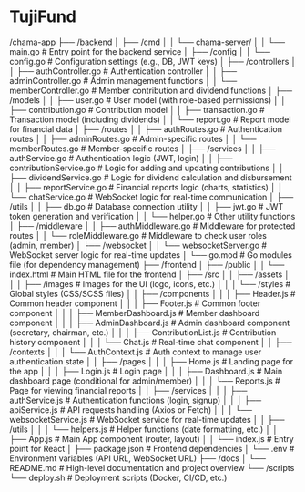 # TujiFund



/chama-app
├── /backend
│   ├── /cmd
│   │   └── chama-server/
│   │       └── main.go               # Entry point for the backend service
│   ├── /config
│   │   └── config.go                 # Configuration settings (e.g., DB, JWT keys)
│   ├── /controllers
│   │   ├── authController.go         # Authentication controller
│   │   ├── adminController.go        # Admin management functions
│   │   └── memberController.go       # Member contribution and dividend functions
│   ├── /models
│   │   ├── user.go                   # User model (with role-based permissions)
│   │   ├── contribution.go           # Contribution model
│   │   ├── transaction.go            # Transaction model (including dividends)
│   │   └── report.go                 # Report model for financial data
│   ├── /routes
│   │   ├── authRoutes.go             # Authentication routes
│   │   ├── adminRoutes.go            # Admin-specific routes
│   │   └── memberRoutes.go           # Member-specific routes
│   ├── /services
│   │   ├── authService.go            # Authentication logic (JWT, login)
│   │   ├── contributionService.go    # Logic for adding and updating contributions
│   │   ├── dividendService.go        # Logic for dividend calculation and disbursement
│   │   ├── reportService.go          # Financial reports logic (charts, statistics)
│   │   └── chatService.go            # WebSocket logic for real-time communication
│   ├── /utils
│   │   ├── db.go                     # Database connection utility
│   │   ├── jwt.go                    # JWT token generation and verification
│   │   └── helper.go                 # Other utility functions
│   ├── /middleware
│   │   ├── authMiddleware.go         # Middleware for protected routes
│   │   └── roleMiddleware.go         # Middleware to check user roles (admin, member)
│   ├── /websocket
│   │   └── websocketServer.go        # WebSocket server logic for real-time updates
│   └── go.mod                        # Go modules file (for dependency management)
├── /frontend
│   ├── /public
│   │   └── index.html                # Main HTML file for the frontend
│   ├── /src
│   │   ├── /assets
│   │   │   ├── /images               # Images for the UI (logo, icons, etc.)
│   │   │   └── /styles               # Global styles (CSS/SCSS files)
│   │   ├── /components
│   │   │   ├── Header.js             # Common header component
│   │   │   ├── Footer.js             # Common footer component
│   │   │   ├── MemberDashboard.js    # Member dashboard component
│   │   │   ├── AdminDashboard.js     # Admin dashboard component (secretary, chairman, etc.)
│   │   │   ├── ContributionList.js   # Contribution history component
│   │   │   └── Chat.js               # Real-time chat component
│   │   ├── /contexts
│   │   │   └── AuthContext.js        # Auth context to manage user authentication state
│   │   ├── /pages
│   │   │   ├── Home.js               # Landing page for the app
│   │   │   ├── Login.js              # Login page
│   │   │   ├── Dashboard.js          # Main dashboard page (conditional for admin/member)
│   │   │   └── Reports.js            # Page for viewing financial reports
│   │   ├── /services
│   │   │   ├── authService.js        # Authentication functions (login, signup)
│   │   │   ├── apiService.js         # API requests handling (Axios or Fetch)
│   │   │   └── websocketService.js   # WebSocket service for real-time updates
│   │   ├── /utils
│   │   │   └── helpers.js            # Helper functions (date formatting, etc.)
│   │   ├── App.js                    # Main App component (router, layout)
│   │   └── index.js                  # Entry point for React
│   ├── package.json                  # Frontend dependencies
│   └── .env                          # Environment variables (API URL, WebSocket URL)
├── /docs
│   └── README.md                     # High-level documentation and project overview
└── /scripts
    └── deploy.sh                     # Deployment scripts (Docker, CI/CD, etc.)
